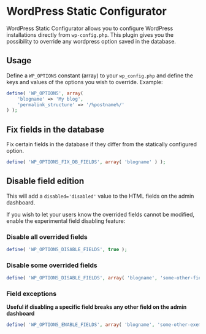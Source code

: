 # WordPress Static Configurator

WordPress Static Configurator allows you to configure WordPress installations directly from `wp-config.php`. This plugin gives you the possibility to override any wordpress option saved in the database.

## Usage

Define a `WP_OPTIONS` constant (array) to your `wp_config.php` and define the keys and values of the options you wish to override.
Example:

```PHP
define( 'WP_OPTIONS', array(
	'blogname' => 'My blog',
	'permalink_structure' => '/%postname%/'
) );
```

## Fix fields in the database

Fix certain fields in the database if they differ from the statically configured option.
```PHP
define( 'WP_OPTIONS_FIX_DB_FIELDS', array( 'blogname' ) );
```

## Disable field edition

This will add a `disabled='disabled'` value to the HTML fields on the admin dashboard.

If you wish to let your users know the overrided fields cannot be modified, enable the experimental field disabling feature:


### Disable all overrided fields
```PHP
define( 'WP_OPTIONS_DISABLE_FIELDS', true );
```

### Disable some overrided fields
```PHP
define( 'WP_OPTIONS_DISABLE_FIELDS', array( 'blogname', 'some-other-field' ) );
```

### Field exceptions
**Useful if disabling a specific field breaks any other field on the admin dashboard**
```PHP
define( 'WP_OPTIONS_ENABLE_FIELDS', array( 'blogname', 'some-other-exempt-field' ) );
```